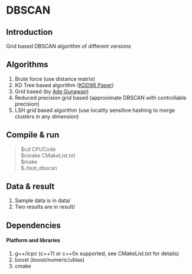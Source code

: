 DBSCAN
======

## Introduction  
Grid based DBSCAN algorithm of different versions  

## Algorithms  
1. Brute force (use distance matrix)  
2. KD Tree based algorithm ([KDD96 Paper](https://www.aaai.org/Papers/KDD/1996/KDD96-037.pdf))  
3. Grid based (by [Ade Gunawan](http://alexandria.tue.nl/extra1/afstversl/wsk-i/gunawan2013.pdf))  
4. Reduced precision grid based (approximate DBSCAN with controllable precision)  
5. LSH grid based algorithm (use locality sensitive hashing to merge clusters in any dimension)  

## Compile & run  
>  $cd CPUCode  
>  $cmake CMakeList.txt  
>  $make  
>  $./test_dbscan  

## Data & result  
1. Sample data is in data/  
2. Two results are in result/ 

## Dependencies  
#### Platform and libraries  
1. g++/icpc (c++11 or c++0x supported, see CMakeList.txt for details)  
2. boost  (boost/numeric/ublas)  
3. cmake  

